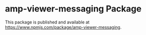 # amp-viewer-messaging Package

This package is published and available at
https://www.npmjs.com/package/amp-viewer-messaging.
